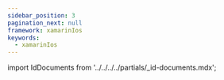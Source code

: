 ```yaml
---
sidebar_position: 3
pagination_next: null
framework: xamarinIos
keywords:
  - xamarinIos
---
```


import IdDocuments from '../../../../partials/_id-documents.mdx';

<IdDocuments/> 